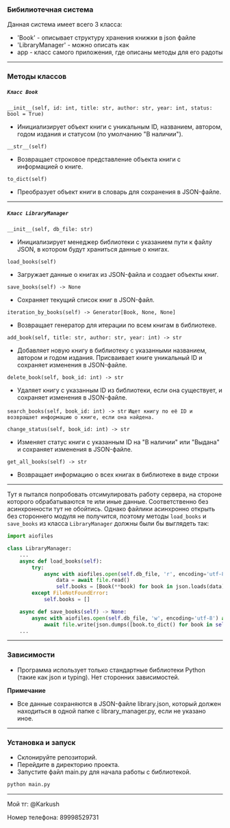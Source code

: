 ### Бибилиотечная система
Данная система имеет всего 3 класса:
- 'Book' - описывает структуру хранения книжки в json файле
- 'LibraryManager' - можно описать как 
- app - класс самого приложения, где описаны методы для его радоты

---

### Методы классов

##### `Класс Book`

`__init__(self, id: int, title: str, author: str, year: int, status: bool = True)`
- Инициализирует объект книги с уникальным ID, названием, автором, годом издания и статусом (по умолчанию "В наличии").

`__str__(self)`
- Возвращает строковое представление объекта книги с информацией о книге.

`to_dict(self)`
- Преобразует объект книги в словарь для сохранения в JSON-файле.

---

##### `Класс LibraryManager`

`__init__(self, db_file: str)`
- Инициализирует менеджер библиотеки с указанием пути к файлу JSON, в котором будут храниться данные о книгах.

`load_books(self)`
- Загружает данные о книгах из JSON-файла и создает объекты книг.

`save_books(self) -> None`
- Сохраняет текущий список книг в JSON-файл.

`iteration_by_books(self) -> Generator[Book, None, None]`
- Возвращает генератор для итерации по всем книгам в библиотеке.

`add_book(self, title: str, author: str, year: int) -> str`
- Добавляет новую книгу в библиотеку с указанными названием, автором и годом издания. Присваивает книге уникальный ID и сохраняет изменения в JSON-файле.

`delete_book(self, book_id: int) -> str`
- Удаляет книгу с указанным ID из библиотеки, если она существует, и сохраняет изменения в JSON-файле.

`search_books(self, book_id: int) -> str`
`Ищет книгу по её ID и возвращает информацию о книге, если она найдена.`

`change_status(self, book_id: int) -> str`
- Изменяет статус книги с указанным ID на "В наличии" или "Выдана" и сохраняет изменения в JSON-файле.

`get_all_books(self) -> str`
- Возвращает информацию о всех книгах в библиотеке в виде строки

---
Тут я пытался попробовать отсимулировать работу сервера, на стороне которого обрабатываются те или иные данные.
Соответственно без асинхронности тут не обойтись. Однако файлики асинхронно открыть без стороннего модуля не получится, поэтому методы `load_books` и `save_books` из класса `LibraryManager` должны были бы выглядеть так:

```python
import aiofiles

class LibraryManager:
    ...
    async def load_books(self):
        try:
            async with aiofiles.open(self.db_file, 'r', encoding='utf-8') as file:
                data = await file.read()
                self.books = [Book(**book) for book in json.loads(data)]
        except FileNotFoundError:
            self.books = []

    async def save_books(self) -> None:
        async with aiofiles.open(self.db_file, 'w', encoding='utf-8') as file:
            await file.write(json.dumps([book.to_dict() for book in self.books], ensure_ascii=False, indent=4))
    ...
```

---

### Зависимости
- Программа использует только стандартные библиотеки Python (такие как json и typing). Нет сторонних зависимостей.

**Примечание**
- Все данные сохраняются в JSON-файле library.json, который должен находиться в одной папке с library_manager.py, если не указано иное.

---

### Установка и запуск
- Склонируйте репозиторий.
- Перейдите в директорию проекта.
- Запустите файл main.py для начала работы с библиотекой.

```bash
python main.py
```

---

Мой тг: @Karkush

Номер телефона: 89998529731
